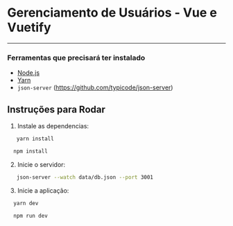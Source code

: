 # Gerenciamento de Usuários - Vue e Vuetify

---

### Ferramentas que precisará ter instalado

- [Node.js](https://nodejs.org/)
- [Yarn](https://yarnpkg.com/)
- `json-server` (https://github.com/typicode/json-server)

## Instruções para Rodar

1. Instale as dependencias:

```bash
   yarn install
```

```bash
  npm install
```

2.  Inicie o servidor:

```bash
   json-server --watch data/db.json --port 3001
```

3. Inicie a aplicação:

```bash
  yarn dev
```

```bash
  npm run dev
```
